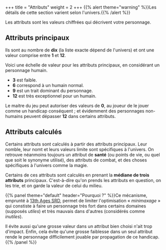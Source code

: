 +++
title = "Attributs"
weight = 2
+++
{{% alert theme="warning" %}}Les détails de cette section varient selon l'univers.{{% /alert %}}

Les attributs sont les valeurs chiffrées qui décrivent votre personnage.

## Attributs principaux

Ils sont au nombre de **dix** (la liste exacte dépend de l'univers) et ont une valeur comprise entre **1** et **12**.

Voici une échelle de valeur pour les attributs principaux, en considérant un personnage humain.

- **3** est faible.
- **6** correspond à un humain normal.
- **9** est un trait dominant du personnage.
- **12** est très exceptionnel pour un humain.

Le maitre du jeu peut autoriser des valeurs de **0**, au joueur de le jouer comme un handicap conséquent ; et évidemment des personnages non-humains peuvent dépasser **12** dans certains attributs.

## Attributs calculés

Certains attributs sont calculés à partir des attributs principaux. Leur nomble, leur nomt et leurs valeurs limite sont spécifiques à l'univers. On retrouve néanmoins toujours un attribut de **santé** (ou points de vie, ou quel que soit le synonyme utilisé), des attributs de combat, et des choses spécifiques à l'univers comme la magie.

Certains de ces attributs sont calculés en prenant la **médiane de trois attributs** principaux. C'est-à-dire qu'on prends les attributs en question, on les trie, et on garde la valeur de celui du milieu.

{{% panel theme="default" header="Pourquoi ?" %}}Ce mécanisme, emprunté à [13th Ages SRD](http://www.13thagesrd.com/), permet de limiter l'optimisation « _minimaxage_ » qui constiste à faire un personnage très fort dans certains domaines (supposés _utiles_) et très mauvais dans d'autres (considérés comme _inutiles_).

Il évite aussi qu'une grosse valeur dans un attribut bien choisi n'ait trop d'impact. Enfin, cela évite qu'une grosse faiblesse dans un seul attribut rende le personnage difficilement jouable par propagation de ce handicap.{{% /panel %}}


